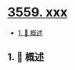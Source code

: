 # [3559. xxx](https://github.com/Tdahuyou/TNotes.leetcode/tree/main/notes/3559.%20xxx)

<!-- region:toc -->

- [1. 📝 概述](#1--概述)

<!-- endregion:toc -->

## 1. 📝 概述
